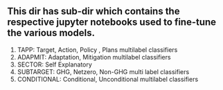 ## This dir has sub-dir which contains the respective jupyter notebooks used to fine-tune the various models.
1. TAPP: Target, Action, Policy , Plans multilabel classifiers
2. ADAPMIT: Adaptation, Mitigation multilabel classifiers
3. SECTOR: Self Explanatory
4. SUBTARGET: GHG, Netzero, Non-GHG multi label classifiers
5. CONDITIONAL: Conditional, Unconditional multilabel  classifiers

